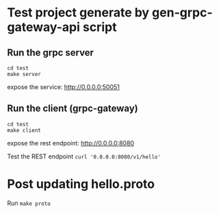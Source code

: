 # Test project generate by gen-grpc-gateway-api script

## Run the grpc server
```
cd test
make server
```
expose the service: http://0.0.0.0:50051

## Run the client (grpc-gateway)

```
cd test
make client
```
 expose the rest endpoint: http://0.0.0.0:8080

Test the REST endpoint
```curl '0.0.0.0:8080/v1/hello' ```

# Post updating hello.proto
Run
`make proto`